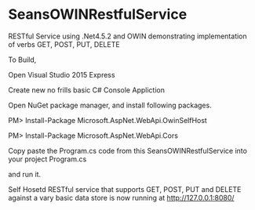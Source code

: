 # SeansOWINRestfulService
RESTful Service using .Net4.5.2 and OWIN demonstrating implementation of verbs GET, POST, PUT, DELETE

To Build,

Open Visual Studio 2015 Express

Create new no frills basic C# Console Appliction

Open NuGet package manager, and install following packages.

PM> Install-Package Microsoft.AspNet.WebApi.OwinSelfHost

PM> Install-Package Microsoft.AspNet.WebApi.Cors


Copy paste the Program.cs code from this SeansOWINRestfulService into your project Program.cs 

and run it.

Self Hosetd RESTful service that supports GET, POST, PUT and DELETE against a vary basic data store is now running at http://127.0.0.1:8080/


